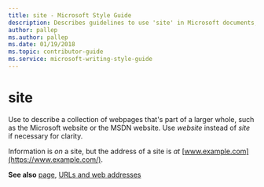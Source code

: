 ```yaml
---
title: site - Microsoft Style Guide
description: Describes guidelines to use 'site' in Microsoft documents, and provides an example with a link to additional terms.
author: pallep
ms.author: pallep
ms.date: 01/19/2018
ms.topic: contributor-guide
ms.service: microsoft-writing-style-guide
---
```


# site

Use to describe a collection of webpages that's part of a larger whole, such as the Microsoft website or the MSDN website. Use *website* instead of *site* if necessary for clarity.

Information is *on* a site, but the address of a site is *at* [www.example.com](https://www.example.com/).

**See also** [page](../p/page.md), [URLs and web addresses](~/urls-web-addresses.md)
